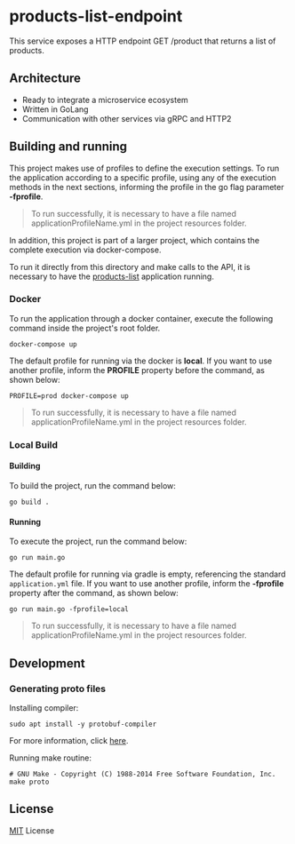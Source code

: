 # products-list-endpoint

This service exposes a HTTP endpoint GET /product that returns a list of products.

## Architecture

* Ready to integrate a microservice ecosystem
* Written in GoLang
* Communication with other services via gRPC and HTTP2

## Building and running

This project makes use of profiles to define the execution settings. To run the application according to a specific profile, using any of the execution methods in the next sections, informing the profile in the go flag parameter **-fprofile**.

> To run successfully, it is necessary to have a file named applicationProfileName.yml in the project resources folder.

In addition, this project is part of a larger project, which contains the complete execution via docker-compose.

To run it directly from this directory and make calls to the API, it is necessary to have the [products-list](../products-list) application running.

### Docker

To run the application through a docker container, execute the following command inside the project's root folder.

```shell script
docker-compose up 
```

The default profile for running via the docker is **local**. If you want to use another profile, inform the **PROFILE** property before the command, as shown below:

```shell script
PROFILE=prod docker-compose up
```

> To run successfully, it is necessary to have a file named applicationProfileName.yml in the project resources folder.

### Local Build

#### Building

To build the project, run the command below:

```shell script
go build .
```

#### Running

To execute the project, run the command below:

```shell script
go run main.go
```

The default profile for running via gradle is empty, referencing the standard `application.yml` file. If you want to use another profile, inform the **-fprofile** property after the command, as shown below:

```shell script
go run main.go -fprofile=local
```

> To run successfully, it is necessary to have a file named applicationProfileName.yml in the project resources folder.

## Development

### Generating proto files

Installing compiler:

```shell script
sudo apt install -y protobuf-compiler
```

For more information, click [here](https://grpc.io/docs/protoc-installation/).

Running make routine:

```shell script
# GNU Make - Copyright (C) 1988-2014 Free Software Foundation, Inc.
make proto
```

## License

[MIT](LICENSE) License
